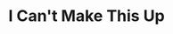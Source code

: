 ---
title: "I Can't Make This Up"
description: 'Buku yang sebenernya sedikit mengecewakan buat saya pribadi. Saya selalu suka material standup dan pembawaan dari Kevin Hart, tapi narasi standup Kevin masih terlalu kental di biography ini (ada beberapa standup komedian lain yang bisa membuat biography terasa lebih biography daripada standup – contohnya "Failure is an Option").'
cover: "images/reading/i-can-not-make-this-up.jpeg"
publishDate: 2020-04-14
authors: "Kevin Hart"
categories: ["biography"]
---